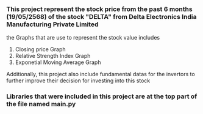 
### This project represent the stock price from the past 6 months (19/05/2568) of the stock "DELTA" from Delta Electronics India Manufacturing Private Limited

the Graphs that are use to represent the stock value includes 
1) Closing price Graph
2) Relative Strength Index Graph
3) Exponetial Moving Average Graph 

Additionally, this project also include fundamental datas for the invertors to further improve their decision for investing into this stock

### Libraries that were included in this project are at the top part of the file named main.py






